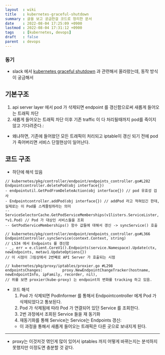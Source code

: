 ```yaml
---
layout  : wiki
title   : kubernetes-graceful-shutdown
summary : 글을 보고 궁금한걸 코드로 정리한 문서
date    : 2022-08-04 17:25:09 +0900
lastmod : 2022-08-04 17:31:12 +0900
tags    : [kubernetes, devops]
draft   : false
parent  : devops
---
```


### 동기
- slack 에서 [kubernetes graceful shutdown](https://learnk8s.io/graceful-shutdown) 과 관련해서 올라왔는데, 동작 방식이 궁금해서

## 기본구조
1. api server layer 에서 pod 가 삭제되면 endpoint 를 갱신함으로써 새롭게 들어오는 트래픽 차단
2. 새롭게 들어오는 트래픽 차단 이후 기존 traffic 이 다 처리될때까지 pod를 죽이지 않고 기다려준다.:
  - 왜냐하면, 기존에 들어왔던 모든 트래픽이 처리되고 iptable이 갱신 되기 전에 pod가 죽어버리면 서비스 단절현상이 일어난다.

## 코드 구조
- 하단에 해석 있음

```
// kubernetes/pkg/controller/endpoint/endpoints_controller.go#L282
Endpointcontroller.deletePod(obj interface{})
- endpointutil.GetPodFromDeleteAction(obj interface{}) // pod 유효성 검사
- Endpointcontroller.addPod(obj interface{}) // addPod 라고 적혀있긴 한데, 실제로는 이 Pod를 스케줄링하라는 의미
-- ServiceSelectorCache.GetPodServiceMemberships(v1listers.ServiceLister, *v1.Pod) // Pod 가 대상인 서비스들을 조회
-- GetPodServiceMemberships() 함수 값들에 대해서 갱신 -> syncService() 호출
```

```
// kubernetes/pkg/controller/endpoint/endpoints_controller.go#L366
EndpointController.syncService(context.Context, string)
// L534 에서 Endpoints 를 갱신함
- _, err = e.client.CoreV1().Endpoints(service.Namespace).Update(ctx, newEndpoints, metav1.UpdateOptions{})
// 이 시점이 그림상에서 2번째로 API Server 가 호출되는 시점
```

```
// kubernetes/pkg/proxy/iptables/proxier.go #L298
endpointsChanges:         proxy.NewEndpointChangeTracker(hostname, newEndpointInfo, ipFamily, recorder, nil),
// 위를 보면 proxier(kube-proxy) 는 endpoint의 변화를 tracking 하고 있음.
```

- 코드 해석
  1. Pod 가 삭제되면 PodInformer 를 통해서 Endpointcontroller 에게 Pod 가 삭제되었다고 통보된다.
  2. Pod 가 삭제됨에 따라 Pod 가 연결되어 있던 Service 를 조회한다.
  3. 2번 과정에서 조회된 Service 들을 재 동기화
  4. 재동기화를 통해 Service는 Service는 Endpoints 갱신:
    - 이 과정을 통해서 새롭게 들어오는 트래픽은 다른 곳으로 보내지게 된다.

---

- proxy는 이것저것 엮인게 많이 있어서 iptables 까지 어떻게 바뀌는지는 분석하지 못했지만 이정도면 충분할 것 같다.
